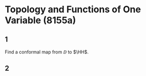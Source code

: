 # Topology and Functions of One Variable (8155a)

## 1
Find a conformal map from $\DD$ to $\HH$.

## 2

